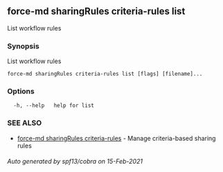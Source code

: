 ## force-md sharingRules criteria-rules list

List workflow rules

### Synopsis

List workflow rules

```
force-md sharingRules criteria-rules list [flags] [filename]...
```

### Options

```
  -h, --help   help for list
```

### SEE ALSO

* [force-md sharingRules criteria-rules](force-md_sharingRules_criteria-rules.md)	 - Manage criteria-based sharing rules

###### Auto generated by spf13/cobra on 15-Feb-2021
